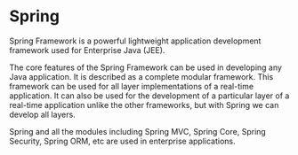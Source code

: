 # Spring

Spring Framework is a powerful lightweight application development framework used for Enterprise Java (JEE).

The core features of the Spring Framework can be used in developing any Java application. It is described as a complete modular framework. This framework can be used for all layer implementations of a real-time application. It can also be used for the development of a particular layer of a real-time application unlike the other frameworks, but with Spring we can develop all layers.

Spring and all the modules including Spring MVC, Spring Core, Spring Security, Spring ORM, etc are used in enterprise applications.
